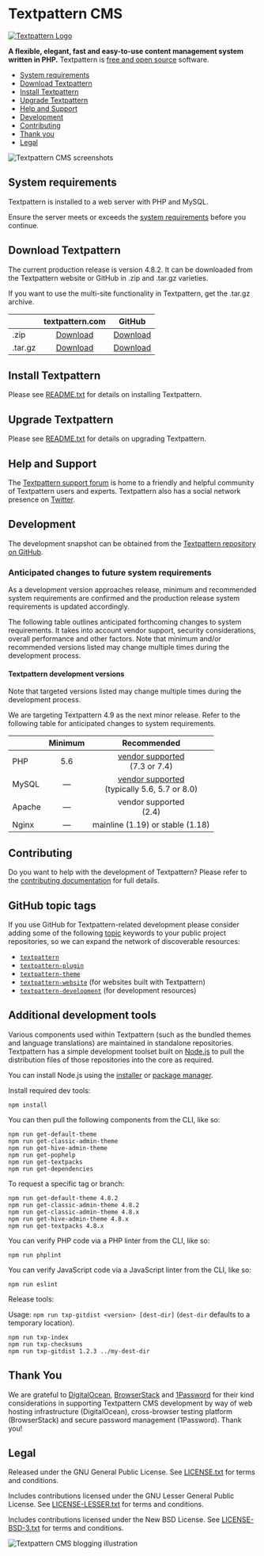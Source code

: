 # Textpattern CMS

[![Textpattern Logo](https://textpattern.com/assets/img/branding/carver/carver-64px.svg)](https://textpattern.com/)

**A flexible, elegant, fast and easy-to-use content management system written in PHP.** Textpattern is [free and open source](#legal) software.

* [System requirements](#system-requirements)
* [Download Textpattern](#download-textpattern)
* [Install Textpattern](#install-textpattern)
* [Upgrade Textpattern](#upgrade-textpattern)
* [Help and Support](#help-and-support)
* [Development](#development)
* [Contributing](#contributing)
* [Thank you](#thank-you)
* [Legal](#legal)

![Textpattern CMS screenshots](https://textpattern.com/assets/img/com/readme-device-screens.jpg)

## System requirements

Textpattern is installed to a web server with PHP and MySQL.

Ensure the server meets or exceeds the [system requirements](https://textpattern.com/system-requirements) before you continue.

## Download Textpattern

The current production release is version 4.8.2. It can be downloaded from the Textpattern website or GitHub in .zip and .tar.gz varieties.

If you want to use the multi-site functionality in Textpattern, get the .tar.gz archive.

|        |  textpattern.com  | GitHub |
|--------|:-------:|:-----:|
| .zip   | [Download](https://textpattern.com/file_download/103/textpattern-4.8.2.zip) | [Download](https://github.com/textpattern/textpattern/releases/download/4.8.2/textpattern-4.8.2.zip) |
| .tar.gz | [Download](https://textpattern.com/file_download/102/textpattern-4.8.2.tar.gz) | [Download](https://github.com/textpattern/textpattern/releases/download/4.8.2/textpattern-4.8.2.tar.gz) |


## Install Textpattern

Please see [README.txt](https://github.com/textpattern/textpattern/blob/master/README.txt) for details on installing Textpattern.

## Upgrade Textpattern

Please see [README.txt](https://github.com/textpattern/textpattern/blob/master/README.txt) for details on upgrading Textpattern.

## Help and Support

The [Textpattern support forum](https://forum.textpattern.com) is home to a friendly and helpful community of Textpattern users and experts. Textpattern also has a social network presence on [Twitter](https://textpattern.com/@textpattern).

## Development

The development snapshot can be obtained from the [Textpattern repository on GitHub](https://github.com/textpattern/textpattern).

### Anticipated changes to future system requirements

As a development version approaches release, minimum and recommended system requirements are confirmed and the production release system requirements is updated accordingly.

The following table outlines anticipated forthcoming changes to system requirements. It takes into account vendor support, security considerations, overall performance and other factors. Note that minimum and/or recommended versions listed may change multiple times during the development process.

#### Textpattern development versions

Note that targeted versions listed may change multiple times during the development process.

We are targeting Textpattern 4.9 as the next minor release. Refer to the following table for anticipated changes to system requirements.

|        |  Minimum  | Recommended |
|--------|:-------:|:-----:|
| PHP    | 5.6 | [vendor supported](https://php.net/supported-versions.php)<br />(7.3 or 7.4) |
| MySQL  | &mdash; | [vendor supported](https://www.mysql.com/support/supportedplatforms/database.html)<br />(typically 5.6, 5.7 or 8.0) |
| Apache | &mdash; | vendor supported<br />(2.4) |
| Nginx  | &mdash; | mainline (1.19) or stable (1.18) |

## Contributing

Do you want to help with the development of Textpattern? Please refer to the [contributing documentation](https://github.com/textpattern/textpattern/blob/dev/.github/CONTRIBUTING.md) for full details.

## GitHub topic tags

If you use GitHub for Textpattern-related development please consider adding some of the following [topic](https://help.github.com/articles/about-topics/) keywords to your public project repositories, so we can expand the network of discoverable resources:

* [`textpattern`](https://github.com/topics/textpattern)
* [`textpattern-plugin`](https://github.com/topics/textpattern-plugin)
* [`textpattern-theme`](https://github.com/topics/textpattern-theme)
* [`textpattern-website`](https://github.com/topics/textpattern-website) (for websites built with Textpattern)
* [`textpattern-development`](https://github.com/topics/textpattern-development) (for development resources)

## Additional development tools

Various components used within Textpattern (such as the bundled themes and language translations) are maintained in standalone repositories. Textpattern has a simple development toolset built on [Node.js](https://nodejs.org/) to pull the distribution files of those repositories into the core as required.

You can install Node.js using the [installer](https://nodejs.org/en/download/) or [package manager](https://nodejs.org/en/download/package-manager/).

Install required dev tools:

```ShellSession
npm install
```

You can then pull the following components from the CLI, like so:

```ShellSession
npm run get-default-theme
npm run get-classic-admin-theme
npm run get-hive-admin-theme
npm run get-pophelp
npm run get-textpacks
npm run get-dependencies
```

To request a specific tag or branch:

```ShellSession
npm run get-default-theme 4.8.2
npm run get-classic-admin-theme 4.8.2
npm run get-classic-admin-theme 4.8.x
npm run get-hive-admin-theme 4.8.x
npm run get-textpacks 4.8.x
```

You can verify PHP code via a PHP linter from the CLI, like so:

```ShellSession
npm run phplint
```

You can verify JavaScript code via a JavaScript linter from the CLI, like so:

```ShellSession
npm run eslint
```

Release tools:

Usage: `npm run txp-gitdist <version> [dest-dir]` (`dest-dir` defaults to a
temporary location).

```ShellSession
npm run txp-index
npm run txp-checksums
npm run txp-gitdist 1.2.3 ../my-dest-dir
```
## Thank You

We are grateful to [DigitalOcean](https://www.digitalocean.com/?utm_source=opensource&utm_campaign=textpattern), [BrowserStack](https://www.browserstack.com) and [1Password](https://1password.com) for their kind considerations in supporting Textpattern CMS development by way of web hosting infrastructure (DigitalOcean), cross-browser testing platform (BrowserStack) and secure password management (1Password). Thank you!

## Legal

Released under the GNU General Public License. See [LICENSE.txt](https://github.com/textpattern/textpattern/blob/master/LICENSE.txt) for terms and conditions.

Includes contributions licensed under the GNU Lesser General Public License. See [LICENSE-LESSER.txt](https://github.com/textpattern/textpattern/blob/master/textpattern/lib/LICENSE-LESSER.txt) for terms and conditions.

Includes contributions licensed under the New BSD License. See [LICENSE-BSD-3.txt](https://github.com/textpattern/textpattern/blob/master/textpattern/lib/LICENSE-BSD-3.txt) for terms and conditions.

![Textpattern CMS blogging illustration](https://textpattern.com/assets/img/com/readme-footer.jpg)
